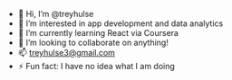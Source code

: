 - 👋 Hi, I’m @treyhulse
- 👀 I’m interested in app development and data analytics
- 🌱 I’m currently learning React via Coursera
- 💞️ I’m looking to collaborate on anything!
- 📫 treyhulse3@gmail.com
- ⚡ Fun fact: I have no idea what I am doing

<!---
treyhulse/treyhulse is a ✨ special ✨ repository because its `README.md` (this file) appears on your GitHub profile.
You can click the Preview link to take a look at your changes.
--->
